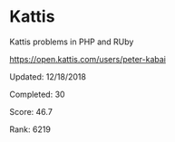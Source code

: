 # Kattis
Kattis problems in PHP and RUby

https://open.kattis.com/users/peter-kabai

Updated: 12/18/2018

Completed: 30

Score: 46.7

Rank: 6219